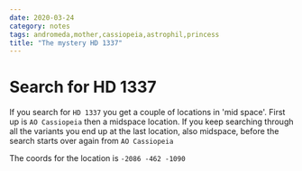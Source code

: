 ```yaml
---
date: 2020-03-24
category: notes
tags: andromeda,mother,cassiopeia,astrophil,princess
title: "The mystery HD 1337"
---
```


# Search for HD 1337
If you search for `HD 1337` you get a couple of locations in 'mid space'. First up is `AO Cassiopeia` then a midspace location. If you keep searching through all the variants you end up at the last location, also midspace, before the search starts over again from `AO Cassiopeia`  

The coords for the location is `-2086 -462 -1090`  


